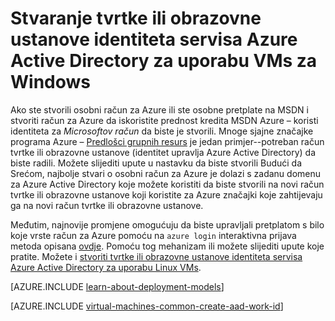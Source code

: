 <properties
   pageTitle="Stvorite identitet tvrtke ili obrazovne ustanove u AAD | Microsoft Azure"
   description="Saznajte kako stvoriti tvrtke ili obrazovne ustanove identiteta servisa Azure Active Directory za uporabu virtualnim strojevima sustava Windows."
   services="virtual-machines-windows"
   documentationCenter=""
   authors="squillace"
   manager="timlt"
   editor=""
   tags="azure-service-management,azure-resource-manager"/>

<tags
   ms.service="virtual-machines-windows"
   ms.devlang="na"
   ms.topic="article"
   ms.tgt_pltfrm="vm-windows"
   ms.workload="infrastructure"
   ms.date="08/23/2016"
   ms.author="rasquill"/>

# <a name="creating-a-work-or-school-identity-in-azure-active-directory-to-use-with-windows-vms"></a>Stvaranje tvrtke ili obrazovne ustanove identiteta servisa Azure Active Directory za uporabu VMs za Windows

Ako ste stvorili osobni račun za Azure ili ste osobne pretplate na MSDN i stvoriti račun za Azure da iskoristite prednost kredita MSDN Azure – koristi identiteta za *Microsoftov račun* da biste je stvorili. Mnoge sjajne značajke programa Azure – [Predlošci grupnih resurs](../azure-resource-manager/resource-group-overview.md) je jedan primjer--potreban račun tvrtke ili obrazovne ustanove (identitet upravlja Azure Active Directory) da biste radili. Možete slijediti upute u nastavku da biste stvorili Budući da Srećom, najbolje stvari o osobni račun za Azure je dolazi s zadanu domenu za Azure Active Directory koje možete koristiti da biste stvorili na novi račun tvrtke ili obrazovne ustanove koji koristite za Azure značajki koje zahtijevaju ga na novi račun tvrtke ili obrazovne ustanove.

Međutim, najnovije promjene omogućuju da biste upravljali pretplatom s bilo koje vrste račun za Azure pomoću na `azure login` interaktivna prijava metoda opisana [ovdje](../xplat-cli-connect.md). Pomoću tog mehanizam ili možete slijediti upute koje pratite. Možete i [stvoriti tvrtke ili obrazovne ustanove identiteta servisa Azure Active Directory za uporabu Linux VMs](virtual-machines-linux-create-aad-work-id.md).

[AZURE.INCLUDE [learn-about-deployment-models](../../includes/learn-about-deployment-models-both-include.md)]

[AZURE.INCLUDE [virtual-machines-common-create-aad-work-id](../../includes/virtual-machines-common-create-aad-work-id.md)]
